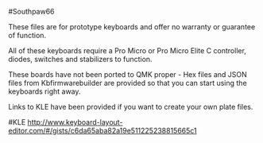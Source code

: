 #Southpaw66

These files are for prototype keyboards and offer no warranty or guarantee of function.

All of these keyboards require a Pro Micro or Pro Micro Elite C controller, diodes, switches and stabilizers to function.

These boards have not been ported to QMK proper - Hex files and JSON files from Kbfirmwarebuilder are provided so that you can start using the keyboards right away.

Links to KLE have been provided if you want to create your own plate files.

#KLE
http://www.keyboard-layout-editor.com/#/gists/c6da65aba82a19e511225238815665c1


